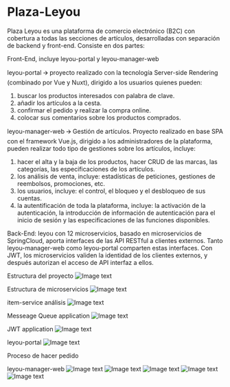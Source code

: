 # Plaza-Leyou
Plaza Leyou es una plataforma de comercio electrónico (B2C) con cobertura a todas las secciones de artículos, desarrolladas con separación de backend y front-end. Consiste en dos partes:

Front-End, incluye leyou-portal y leyou-manager-web

leyou-portal 🡪 proyecto realizado con la tecnología Server-side Rendering (combinado por Vue y Nuxt), dirigido a los usuarios quienes pueden:
  1) buscar los productos interesados con palabra de clave.
  2) añadir los artículos a la cesta.
  3) confirmar el pedido y realizar la compra online.
  4) colocar sus comentarios sobre los productos comprados.
  
leyou-manager-web 🡪 Gestión de artículos. Proyecto realizado en base SPA con el framework Vue.js, dirigido a los administradores de la plataforma, pueden realizar todo tipo de gestiones sobre los artículos, incluye: 
  1) hacer el alta y la baja de los productos, hacer CRUD de las marcas, las categorías, las especificaciones de los artículos.
  2) los análisis de venta, incluye: estadísticas de peticiones, gestiones de reembolsos, promociones, etc.
  3) los usuarios, incluye: el control, el bloqueo y el desbloqueo de sus cuentas.
  4) la autentificación de toda la plataforma, incluye: la activación de la autenticación, la introducción de información de autenticación para el inicio de sesión y las especificaciones de las funciones disponibles.
  
Back-End: leyou con 12 microservicios, basado en microservicios de SpringCloud, aporta interfaces de las API RESTful a clientes externos. Tanto leyou-manager-web como leyou-portal comparten estas interfaces. Con JWT, los microservicios validen la identidad de los clientes externos, y después autorizan el acceso de API interfaz a ellos.

Estructura del proyecto
![Image text](https://github.com/La-Mala-Hierba/Plaza-Leyou/blob/master/Plaza%20Leyou/img/Estrucutra%20del%20proyecto.png)

Estructura de microservicios
![Image text](https://github.com/La-Mala-Hierba/Plaza-Leyou/blob/master/Plaza%20Leyou/img/Whole%20Process.png)

item-service análisis
![Image text](https://github.com/La-Mala-Hierba/Plaza-Leyou/blob/master/Plaza%20Leyou/img/item-service-databases-anaylisis.png)

Messeage Queue application
![Image text](https://github.com/La-Mala-Hierba/Plaza-Leyou/blob/master/Plaza%20Leyou/img/MQ.png)

JWT application
![Image text](https://github.com/La-Mala-Hierba/Plaza-Leyou/blob/master/Plaza%20Leyou/img/jwt%20process.png)

leyou-portal
![Image text](https://github.com/La-Mala-Hierba/Plaza-Leyou/blob/master/Plaza%20Leyou/img/homepage.jpg)

Proceso de hacer pedido

leyou-manager-web
![Image text](https://github.com/La-Mala-Hierba/Plaza-Leyou/blob/master/Plaza%20Leyou/img/leyou-manage.jpg)
![Image text](https://github.com/La-Mala-Hierba/Plaza-Leyou/blob/master/Plaza%20Leyou/img/Category.png)
![Image text](https://github.com/La-Mala-Hierba/Plaza-Leyou/blob/master/Plaza%20Leyou/img/brands.png)
![Image text](https://github.com/La-Mala-Hierba/Plaza-Leyou/blob/master/Plaza%20Leyou/img/Product.png)
![Image text](https://github.com/La-Mala-Hierba/Plaza-Leyou/blob/master/Plaza%20Leyou/img/Specification.png)





